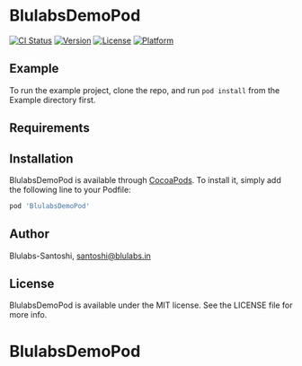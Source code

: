 # BlulabsDemoPod

[![CI Status](https://img.shields.io/travis/Blulabs-Santoshi/BlulabsDemoPod.svg?style=flat)](https://travis-ci.org/Blulabs-Santoshi/BlulabsDemoPod)
[![Version](https://img.shields.io/cocoapods/v/BlulabsDemoPod.svg?style=flat)](https://cocoapods.org/pods/BlulabsDemoPod)
[![License](https://img.shields.io/cocoapods/l/BlulabsDemoPod.svg?style=flat)](https://cocoapods.org/pods/BlulabsDemoPod)
[![Platform](https://img.shields.io/cocoapods/p/BlulabsDemoPod.svg?style=flat)](https://cocoapods.org/pods/BlulabsDemoPod)

## Example

To run the example project, clone the repo, and run `pod install` from the Example directory first.

## Requirements

## Installation

BlulabsDemoPod is available through [CocoaPods](https://cocoapods.org). To install
it, simply add the following line to your Podfile:

```ruby
pod 'BlulabsDemoPod'
```

## Author

Blulabs-Santoshi, santoshi@blulabs.in

## License

BlulabsDemoPod is available under the MIT license. See the LICENSE file for more info.
# BlulabsDemoPod
